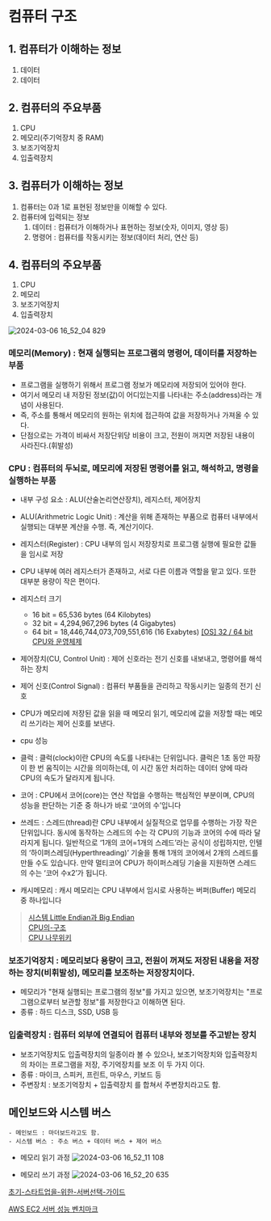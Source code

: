 # 컴퓨터 구조

## 1. 컴퓨터가 이해하는 정보
1.  데이터
2.  데이터
    
## 2. 컴퓨터의 주요부품
1. CPU
2. 메모리(주기억장치 중 RAM)
3. 보조기억장치
4. 입출력장치

## 3. 컴퓨터가 이해하는 정보

1.  컴퓨터는 0과 1로 표현된 정보만을 이해할 수 있다.
2.  컴퓨터에 입력되는 정보
    1. 데이터 : 컴퓨터가 이해하거나 표현하는 정보(숫자, 이미지, 영상 등)
    2. 명령어 : 컴퓨터를 작동시키는 정보(데이터 처리, 연산 등)

## 4. 컴퓨터의 주요부품

1.  CPU
2.  메모리
3.  보조기억장치
4.  입출력장치

![2024-03-06 16_52_04 829](https://github.com/youyoung-study/computer-science-cs/assets/112849712/613385bd-c157-4866-bb50-25e938310911)

###  메모리(Memory) : 현재 실행되는 프로그램의 명령어, 데이터를 저장하는 부품
- 프로그램을 실행하기 위해서 프로그램 정보가 메모리에 저장되어 있어야 한다.
- 여기서 메모리 내 저장된 정보(값)이 어디있는지를 나타내는 주소(address)라는 개념이 사용된다.
- 즉, 주소를 통해서 메모리의 원하는 위치에 접근하여 값을 저장하거나 가져올 수 있다.
- 단점으로는 가격이 비싸서 저장단위당 비용이 크고, 전원이 꺼지면 저장된 내용이 사라진다.(휘발성)
[](https://namu.wiki/w/RAM)

### CPU : 컴퓨터의 두뇌로, 메모리에 저장된 명령어를 읽고, 해석하고, 명령을 실행하는 부품

- 내부 구성 요소 : ALU(산술논리연산장치), 레지스터, 제어장치
- ALU(Arithmetric Logic Unit) : 계산을 위해 존재하는 부품으로 컴퓨터 내부에서 실행되는 대부분 계산을 수행. 즉, 계산기이다.
- 레지스터(Register) : CPU 내부의 임시 저장장치로 프로그램 실행에 필요한 값들을 임시로 저장
- CPU 내부에 여러 레지스터가 존재하고, 서로 다른 이름과 역할을 맡고 있다. 또한 대부분 용량이 작은 편이다.
- 레지스터 크기
  - 16 bit = 65,536 bytes (64 Kilobytes)
  - 32 bit = 4,294,967,296 bytes (4 Gigabytes)
  - 64 bit = 18,446,744,073,709,551,616 (16 Exabytes)
    [[OS] 32 / 64 bit CPU와 운영체제](https://4ngeunlee.tistory.com/270)
- 제어장치(CU, Control Unit) : 제어 신호라는 전기 신호를 내보내고, 명령어를 해석하는 장치

- 제어 신호(Control Signal) : 컴퓨터 부품들을 관리하고 작동시키는 일종의 전기 신호
- CPU가 메모리에 저장된 값을 읽을 때 메모리 읽기, 메모리에 값을 저장할 때는 메모리 쓰기라는 제어 신호를 보낸다.

- cpu 성능
- 클럭 : 클럭(clock)이란 CPU의 속도를 나타내는 단위입니다. 클럭은 1초 동안 파장이 한 번 움직이는 시간을 의미하는데, 이 시간 동안 처리하는 데이터 양에 따라 CPU의 속도가 달라지게 됩니다.
- 코어 : CPU에서 코어(core)는 연산 작업을 수행하는 핵심적인 부분이며, CPU의 성능을 판단하는 기준 중 하나가 바로 ‘코어의 수’입니다
- 쓰레드 : 스레드(thread)란 CPU 내부에서 실질적으로 업무를 수행하는 가장 작은 단위입니다. 동시에 동작하는 스레드의 수는 각 CPU의 기능과 코어의 수에 따라 달라지게 됩니다. 일반적으로 ‘1개의 코어=1개의 스레드’라는 공식이 성립하지만, 인텔의 ‘하이퍼스레딩(Hyperthreading)’ 기술을 통해 1개의 코어에서 2개의 스레드를 만들 수도 있습니다. 만약 멀티코어 CPU가 하이퍼스레딩 기술을 지원하면 스레드의 수는 ‘코어 수x2’가 됩니다.
- 캐시메모리 : 캐시 메모리는 CPU 내부에서 임시로 사용하는 버퍼(Buffer) 메모리 중 하나입니다

> [시스템 Little Endian과 Big Endian](https://devjh.tistory.com/22)
> <br>
> [CPU의-구조](https://velog.io/@gent0807/CPU의-구조)
> <br>
> [CPU 나무위키](https://namu.wiki/w/CPU)

### 보조기억장치 : 메모리보다 용량이 크고, 전원이 꺼져도 저장된 내용을 저장하는 장치(비휘발성), 메모리를 보조하는 저장장치이다.
- 메모리가 "현재 실행되는 프로그램의 정보"를 가지고 있으면, 보조기억장치는 "프로그램으로부터 보관할 정보"를 저장한다고 이해하면 된다.
- 종류 : 하드 디스크, SSD, USB 등

 ### 입출력장치 : 컴퓨터 외부에 연결되어 컴퓨터 내부와 정보를 주고받는 장치
- 보조기억장치도 입출력장치의 일종이라 볼 수 있으나, 보조기억장치와 입출력장치의 차이는 프로그램을 저장, 주기억장치를 보조 이 두 가지 이다.
- 종류 : 마이크, 스피커, 프린트, 마우스, 키보드 등
- 주변장치 : 보조기억장치 + 입출력장치 를 합쳐서 주변장치라고도 함.

##  **메인보드와 시스템 버스**
    - 메인보드 : 마더보드라고도 함.
    - 시스템 버스 : 주소 버스 + 데이터 버스 + 제어 버스

- 메모리 읽기 과정
![2024-03-06 16_52_11 108](https://github.com/youyoung-study/computer-science-cs/assets/112849712/dcda027e-3859-4ed9-9b37-939e4a0d59ed)


- 메모리 쓰기 과정
![2024-03-06 16_52_20 635](https://github.com/youyoung-study/computer-science-cs/assets/112849712/e8c82547-1597-4fe6-b5ff-1ea2b8d11ee1)


[초기-스타트업을-위한-서버선택-가이드](https://velog.io/@dochis/초기-스타트업을-위한-서버선택-가이드)

[AWS EC2 서버 성능 벤치마크](https://blog.naver.com/PostView.naver?blogId=cks2571&logNo=221331262571)
